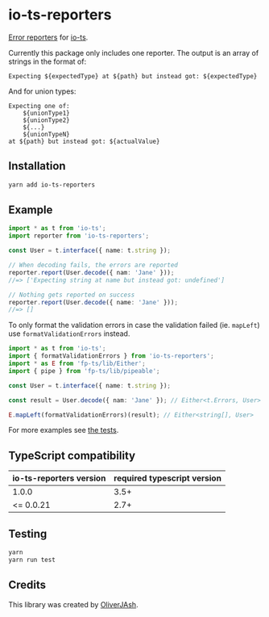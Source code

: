 # io-ts-reporters

[Error reporters](https://github.com/gcanti/io-ts#error-reporters) for
[io-ts](https://github.com/gcanti/io-ts).

Currently this package only includes one reporter. The output is an array of
strings in the format of:

```
Expecting ${expectedType} at ${path} but instead got: ${expectedType}
```

And for union types:

```
Expecting one of:
    ${unionType1}
    ${unionType2}
    ${...}
    ${unionTypeN}
at ${path} but instead got: ${actualValue}
```

## Installation

```bash
yarn add io-ts-reporters
```

## Example

```ts
import * as t from 'io-ts';
import reporter from 'io-ts-reporters';

const User = t.interface({ name: t.string });

// When decoding fails, the errors are reported
reporter.report(User.decode({ nam: 'Jane' }));
//=> ['Expecting string at name but instead got: undefined']

// Nothing gets reported on success
reporter.report(User.decode({ name: 'Jane' }));
//=> []
```

To only format the validation errors in case the validation failed (ie.
`mapLeft`) use `formatValidationErrors` instead.

```ts
import * as t from 'io-ts';
import { formatValidationErrors } from 'io-ts-reporters';
import * as E from 'fp-ts/lib/Either';
import { pipe } from 'fp-ts/lib/pipeable';

const User = t.interface({ name: t.string });

const result = User.decode({ nam: 'Jane' }); // Either<t.Errors, User>

E.mapLeft(formatValidationErrors)(result); // Either<string[], User>
```

For more examples see [the tests](./tests/index.test.ts).

## TypeScript compatibility

| io-ts-reporters version | required typescript version |
| ----------------------- | --------------------------- |
| 1.0.0                   | 3.5+                        |
| <= 0.0.21               | 2.7+                        |

## Testing

```bash
yarn
yarn run test
```

[io-ts]: https://github.com/gcanti/io-ts#error-reporters

## Credits

This library was created by [OliverJAsh](https://github.com/OliverJAsh).
